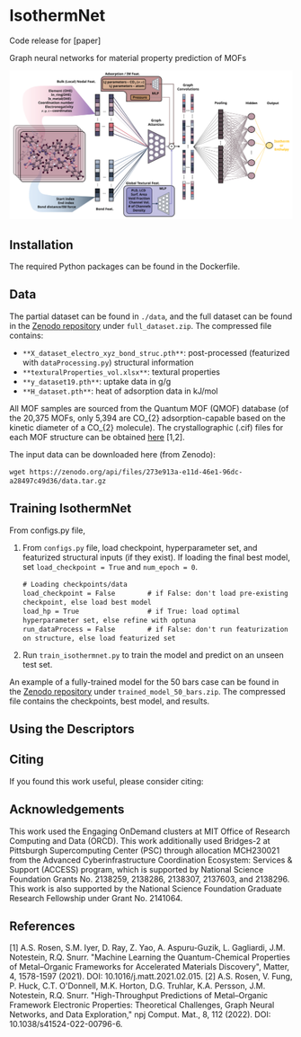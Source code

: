 # IsothermNet
Code release for [paper]

Graph neural networks for material property prediction of MOFs

![Alt text](figs/main.svg)

## Installation

The required Python packages can be found in the Dockerfile. 

## Data

The partial dataset can be found in ```./data```, and the full dataset can be found in the [Zenodo repository](link) under ```full_dataset.zip```. The compressed file contains: 
- ```**X_dataset_electro_xyz_bond_struc.pth**```: post-processed (featurized with ```dataProcessing.py```) structural information
- ```**texturalProperties_vol.xlsx**```: textural properties
- ```**y_dataset19.pth**```: uptake data in g/g
- ```**H_dataset.pth**```: heat of adsorption data in kJ/mol

All MOF samples are sourced from the Quantum MOF (QMOF) database (of the 20,375 MOFs, only 5,394 are CO_{2} adsorption-capable based on the kinetic diameter of a CO_{2} molecule). The crystallographic (.cif) files for each MOF structure can be obtained [here](https://github.com/Andrew-S-Rosen/QMOF/) [1,2].

The input data can be downloaded here (from Zenodo):
```
wget https://zenodo.org/api/files/273e913a-e11d-46e1-96dc-a28497c49d36/data.tar.gz
```

## Training IsothermNet

From configs.py file, 
1. From ```configs.py``` file, load checkpoint, hyperparameter set, and featurized structural inputs (if they exist). If loading the final best model, set ```load_checkpoint = True``` and ```num_epoch = 0```.
   ```
   # Loading checkpoints/data
   load_checkpoint = False        # if False: don't load pre-existing checkpoint, else load best model
   load_hp = True                 # if True: load optimal hyperparameter set, else refine with optuna
   run_dataProcess = False        # if False: don't run featurization on structure, else load featurized set
   ```
2. Run ```train_isothermnet.py``` to train the model and predict on an unseen test set. 

An example of a fully-trained model for the 50 bars case can be found in the [Zenodo repository](link) under ```trained_model_50_bars.zip```. The compressed file contains the checkpoints, best model, and results. 

## Using the Descriptors


## Citing
If you found this work useful, please consider citing: 

## Acknowledgements
This work used the Engaging OnDemand clusters at MIT Office of Research Computing and Data (ORCD). This work additionally used Bridges-2 at Pittsburgh Supercomputing Center (PSC) through allocation MCH230021 from the Advanced Cyberinfrastructure Coordination Ecosystem: Services & Support (ACCESS) program, which is supported by National Science Foundation Grants No. 2138259, 2138286, 2138307, 2137603, and 2138296. This work is also supported by the National Science Foundation Graduate Research Fellowship under Grant No. 2141064. 

## References
[1] A.S. Rosen, S.M. Iyer, D. Ray, Z. Yao, A. Aspuru-Guzik, L. Gagliardi, J.M. Notestein, R.Q. Snurr. "Machine Learning the Quantum-Chemical Properties of Metal–Organic Frameworks for Accelerated Materials Discovery", Matter, 4, 1578-1597 (2021). DOI: 10.1016/j.matt.2021.02.015.
[2] A.S. Rosen, V. Fung, P. Huck, C.T. O'Donnell, M.K. Horton, D.G. Truhlar, K.A. Persson, J.M. Notestein, R.Q. Snurr. "High-Throughput Predictions of Metal–Organic Framework Electronic Properties: Theoretical Challenges, Graph Neural Networks, and Data Exploration," npj Comput. Mat., 8, 112 (2022). DOI: 10.1038/s41524-022-00796-6.
